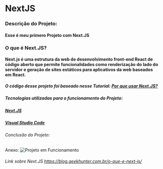 # NextJS
### Descrição do Projeto:
#### Esse é meu primero Projeto com Next.JS
### O que é Next.JS?
#### Next.js é uma estrutura da web de desenvolvimento front-end React de código aberto que permite funcionalidades como renderização do lado do servidor e geração de sites estáticos para aplicativos da web baseados em React.

##### O código desse projeto foi baseado nesse Tutorial: [Por que usar Next.JS?](https://www.youtube.com/watch?v=TzufYnZUmz4)

##### Tecnologias utilizadas para o funcionamento do Projeto:
##### [Next.JS](https://nextjs.org/)
##### [Visual Studio Code](https://code.visualstudio.com/)


###### Conclusão do Projeto:
Anexo: ![Projeto em Funcionamento]()

###### Link sobre Next.JS <https://blog.geekhunter.com.br/o-que-e-next-js/>
